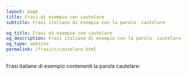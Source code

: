 ```yaml
---
layout: page
title: Frasi di esempio con cautelare 
subtitle: Frasi italiane di esempio con la parola  cautelare

og_title: Frasi di esempio con cautelare 
og_description: Frasi italiane di esempio con la parola  cautelare
og_type: website
permalink: /frasi/c/cautelare.html
---
```


Frasi italiane di esempio contenenti la parola cautelare:


